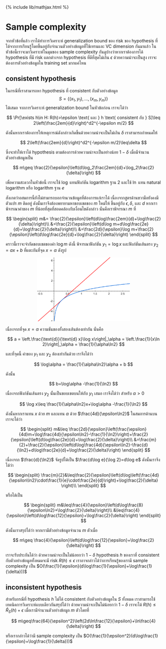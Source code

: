 {% include lib/mathjax.html %}
# Sample complexity
จากหัวข้อที่แล้ว เราได้ทำการวิเคราะห์ generalization bound ของ risk ของ hypothesis ที่ได้จากการเรียนรู้โดยขึ้นอยู่กับจำนวนตัวอย่างข้อมูลที่ใช้เทรนและ VC dimension กันมาแล้ว ในหัวข้อนี้เราจะมาวิเคราะห์ในมุมของ sample complexity กันดูบ้างว่าหากเราต้องการได้ hypothesis ที่มี risk แตกต่างจาก hypothesis ที่ดีที่สุดไม่เกิน $\epsilon$ ด้วยความน่าจะเป็นสูง เราจะต้องการตัวอย่างข้อมูลใน training set มากแค่ไหน

## consistent hypothesis
ในกรณีที่เราสามารถหา hypothesis ที่ consistent กับตัวอย่างข้อมูล $$S=\{(x_1,y_1),\dots,(x_m,y_m)\}$$ ได้เสมอ
จากการวิเคราะห์ generalization bound ในหัวข้อก่อน เราจะได้ว่า 

$$
\Pr[\exists h\in H: R(h)>\epsilon \text{ และ } h \text{ consistent กับ } S]\leq 2\left(\frac{2em}{d}\right)^d2^{-\epsilon m/2}
$$

ดังนั้นหากเราต้องการให้เหตุการณ์ดังกล่าวเกิดขึ้นด้วยความน่าจะเป็นไม่เกิน $\delta$ เราสามารถกำหนดให้

$$
2\left(\frac{2em}{d}\right)^d2^{-\epsilon m/2}\leq\delta
$$

ซึ่งจะทำให้เราได้ hypothesis ตามต้องการด้วยความน่าจะเป็นอย่างน้อย $1-\delta$ เมื่อมีจำนวนตัวอย่างข้อมูลเป็น

$$
m\geq \frac{2}{\epsilon}\left(d\log_2\frac{2em}{d}+\log_2\frac{2}{\delta}\right)
$$

เพื่อความสะดวกในหัวข้อนี้ เราจะใช้ $\log$ แทนฟังก์ชัน logarithm ฐาน 2 และใช้ $\ln$ แทน natural logarithm หรือ logarithm ฐาน $e$

สังเกตว่าอสมการนี้ยังไม่สามารถบอกจำนวนข้อมูลที่ต้องการแก่เราได้ เนื่องจากสูตรด้านขวามือยังคงมีตัวแปร $m$ ติดอยู่ ดังนั้นเราจึงต้องพยายามหาขอบเขตของ $m$ ใหม่ให้
ขึ้นอยู่กับ $\epsilon, \delta,$ และ $d$ หากเราพิจารณาค่าของ $m$ ที่น้อยที่สุดที่สอดคล้องกับเงื่อนไขดังกล่าว นั่นคือเราพิจารณา $m$ ที่

$$
\begin{split}
m&= \frac{2}{\epsilon}\left(d\log\frac{2em}{d}+\log\frac{2}{\delta}\right)\\
&=\frac{2}{\epsilon}\left(d\log m+d\log\frac{2e}{d}+\log\frac{2}{\delta}\right)\\
&=\frac{2d}{\epsilon}\log m+\frac{2}{\epsilon}\left(d\log\frac{2e}{d}+\log\frac{2}{\delta}\right)
\end{split}
$$

คราวนี้เราจะจำกัดขอบเขตของค่า $\log m$ ดังนี้ พิจารณาฟังก์ชัน $y_1=\log x$ และฟังก์ชันเส้นตรง $y_2=ax+b$ ที่แตะกันที่จุด $x=\alpha$ ดังรูป

<p align="center">
<img width="300" src="https://raw.githubusercontent.com/vacharapat/Adversarial-Machine-Learning/master/images/log.png">
</p>

เนื่องจากที่จุด $x=\alpha$ ความชันของทั้งสองเส้นต้องเท่ากัน นั่นคือ

$$
a = \left.\frac{\text{d}}{\text{d} x}\log x\right|_\alpha = \left.\frac{1}{x\ln 2}\right|_\alpha = \frac{1}{\alpha\ln2}
$$

และที่จุดนี้ ค่าของ $y_1$ และ $y_2$ ต้องเท่ากันด้วย เราจึงได้ว่า

$$
\log\alpha = \frac{1}{\alpha\ln2}\alpha + b 
$$

ดังนั้น

$$
b=\log\alpha -\frac{1}{\ln2}
$$

เนื่องจากฟังก์ชันเส้นตรง $y_2$ นั้นเป็นขอบเขตบนให้กับ $y_1$ เสมอ เราจึงได้ว่า สำหรับ $\alpha>0$

$$
\log x\leq \frac{1}{\alpha\ln2}x+\log\alpha -\frac{1}{\ln2}
$$

ดังนั้นหากเราแทน $x$ ด้วย $m$ และแทน $\alpha$ ด้วย $\frac{4d}{\epsilon\ln2}$ ในสมการด้านบน เราจะได้ว่า

$$
\begin{split}
m&\leq \frac{2d}{\epsilon}\left(\frac{\epsilon}{4d}m+\log\frac{4d}{\epsilon\ln2}-\frac{1}{\ln2}\right)+\frac{2}{\epsilon}\left(d\log\frac{2e}{d}+\log\frac{2}{\delta}\right)\\
&=\frac{m}{2}+\frac{2}{\epsilon}\left(d\log\frac{4d}{\epsilon\ln2}-\frac{d}{\ln2}+d\log\frac{2e}{d}+\log\frac{2}{\delta}\right)
\end{split}
$$

เนื่องจาก $\frac{d}{\ln2}$ จัดรูปได้เป็น $\frac{d\log e}{\log 2}=d\log e$ ดังนั้นเราจึงได้ว่า

$$
\begin{split}
\frac{m}{2}&\leq\frac{2}{\epsilon}\left(d\log\left(\frac{4d}{\epsilon\ln2}\cdot\frac{1}{e}\cdot\frac{2e}{d}\right)+\log\frac{2}{\delta} \right)\\
\end{split}
$$

หรือได้เป็น

$$
\begin{split}
m&\leq\frac{4}{\epsilon}\left(d\log\frac{8}{\epsilon\ln2}+\log\frac{2}{\delta}\right)\\
&\leq\frac{4}{\epsilon}\left(d\log\frac{12}{\epsilon}+\log\frac{2}{\delta}\right)
\end{split}
$$

ดังนั้นเราสรุปได้ว่า หากเรามีตัวอย่างข้อมูลจำนวน $m$ ตัวเมื่อ

$$
m\geq \frac{4}{\epsilon}\left(d\log\frac{12}{\epsilon}+\log\frac{2}{\delta}\right)
$$

เราจะรับประกันได้ว่า ด้วยความน่าจะเป็นไม่น้อยกว่า $1-\delta$ hypothesis $h$ ของเราที่ consistent กับตัวอย่างข้อมูลทั้งหมดจะมี risk $R(h)\leq\epsilon$ เราอาจกล่าวได้ว่าการเรียนรู้ของเรามี sample complexity เป็น $O(\frac{1}{\epsilon}(d\log\frac{1}{\epsilon}+\log\frac{1}{\delta}))$

## inconsistent hypothesis
สำหรับกรณีที่ hypothesis $h$ ไม่ได้ consistent กับตัวอย่างข้อมูลใน $S$ ทั้งหมด เราสามารถใช้เทคนิคการวิเคราะห์แบบเดียวกันสรุปได้ว่า ด้วยความน่าจะเป็นไม่น้อยกว่า $1-\delta$ เราจะได้ $R(h)\leq \hat{R}_S(h)+\epsilon$ เมื่อเรามีจำนวนตัวอย่างข้อมูล $m$ ตัวโดยที่

$$
m\geq\frac{64}{\epsilon^2}\left(2d\ln\frac{12}{\epsilon}+\ln\frac{4}{\delta}\right)
$$

หรือเรากล่าวได้ว่ามี sample complexity เป็น $O(\frac{1}{\epsilon^2}(d\log\frac{1}{\epsilon}+\log\frac{1}{\delta}))$
